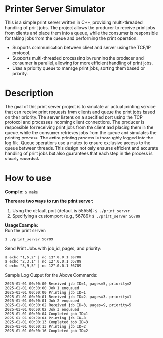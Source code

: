 # Printer Server Simulator

This is a simple print server written in C++, providing multi-threaded handling of print jobs. The project allows the producer to receive print jobs from clients and place them into a queue, while the consumer is responsible for taking jobs from the queue and performing the print operation.

- Supports communication between client and server using the TCP/IP protocol.
- Supports multi-threaded processing by running the producer and consumer in parallel, allowing for more efficient handling of print jobs.
- Uses a priority queue to manage print jobs, sorting them based on priority.

# Description

The goal of this print server project is to simulate an actual printing service that can receive print requests from clients and queue the print jobs based on their priority. The server listens on a specified port using the TCP protocol and processes incoming client connections. The producer is responsible for receiving print jobs from the client and placing them in the queue, while the consumer retrieves jobs from the queue and simulates the printing process. The entire printing process is thoroughly logged into the log file. Queue operations use a mutex to ensure exclusive access to the queue between threads. This design not only ensures efficient and accurate handling of print jobs but also guarantees that each step in the process is clearly recorded.

# How to use

**Compile:** `$ make`

**There are two ways to run the print server:**
1. Using the default port (default is 55555): 
`$ ./print_server`
2. Specifying a custom port (e.g., 56789): 
`$ ./print_server 56789`

**Usage Example:**  
Run the print server:
   ```
   $ ./print_server 56789
   ```

Send Print Jobs with job_id, pages, and priority:
   ```
   $ echo "1,5,2" | nc 127.0.0.1 56789
   $ echo "2,3,1" | nc 127.0.0.1 56789
   $ echo "3,9,5" | nc 127.0.0.1 56789
   ```

Sample Log Output for the Above Commands:
   ```
   2025-01-01 00:00:00 Received job ID=1, pages=5, priority=2
   2025-01-01 00:00:00 Job 1 enqueued
   2025-01-01 00:00:00 Printing job ID=1
   2025-01-01 00:00:01 Received job ID=2, pages=3, priority=1
   2025-01-01 00:00:01 Job 2 enqueued
   2025-01-01 00:00:02 Received job ID=3, pages=9, priority=5
   2025-01-01 00:00:02 Job 3 enqueued
   2025-01-01 00:00:04 Completed job ID=1
   2025-01-01 00:00:04 Printing job ID=3
   2025-01-01 00:00:13 Completed job ID=3
   2025-01-01 00:00:13 Printing job ID=2
   2025-01-01 00:00:16 Completed job ID=2
   ```